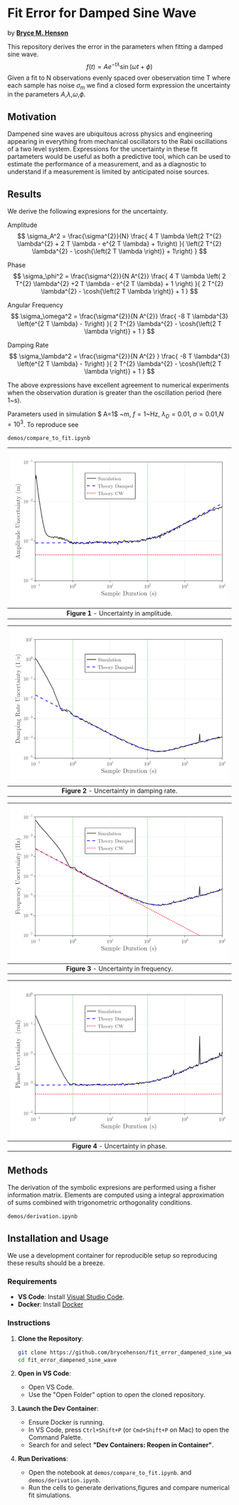 # Fit Error for Damped Sine Wave
by **[Bryce M. Henson](https://github.com/brycehenson)**


This repository derives the error in the parameters when fitting a damped sine wave.
$$
    f(t)=A e^{-t\lambda} \sin{(\omega t+\phi)}
$$
Given a fit to N observations evenly spaced over obeservation time T where each sample has noise $\sigma_m$ we find a closed form expression the uncertainty in the parameters $A$,$\lambda$,$\omega$,$\phi$.

## Motivation

Dampened sine waves are ubiquitous across physics and engineering appearing in everything from mechanical oscillators  to the Rabi oscillations of a two level system.
Expressions for the uncertainty in these fit partameters would be useful as both a predictive tool, which can be used to estimate the performance of a measurement, and as a diagnostic to understand if a measurement is limited by anticipated noise sources.

## Results
We derive the following expresions for the uncertainty.

Amplitude
$$
\sigma_A^2 = \frac{\sigma^{2}}{N}
    \frac{
        4 T \lambda \left(2 T^{2} \lambda^{2} + 2 T \lambda - e^{2 T \lambda} + 1\right)
    }{
        \left(2 T^{2} \lambda^{2} - \cosh{\left(2 T \lambda \right)} + 1\right)
    }
$$

Phase
$$
    \sigma_\phi^2 = \frac{\sigma^{2}}{N  A^{2}}
    \frac{
        4 T \lambda
        \left(
            2 T^{2} \lambda^{2} +2  T \lambda - e^{2 T \lambda} + 1
        \right)
        }{
            2 T^{2} \lambda^{2} - \cosh{\left(2 T \lambda \right)} + 1
        }
$$

Angular Frequency
$$
 \sigma_\omega^2 = \frac{\sigma^{2}}{N  A^{2}}
    \frac{
        -8 T \lambda^{3}  \left(e^{2 T \lambda} - 1\right)
        }{
             2 T^{2} \lambda^{2} - \cosh{\left(2 T \lambda \right)} + 1
        }
$$

Damping Rate
$$
    \sigma_\lambda^2 = \frac{\sigma^{2}}{N A^{2} }
    \frac{
        -8 T \lambda^{3}  \left(e^{2 T \lambda} - 1\right)
        }{
        2 T^{2} \lambda^{2} - \cosh{\left(2 T \lambda \right)} + 1
    }
$$


The above expressions have excellent agreement to numerical experiments when the observation duration is greater than the oscillation period (here 1~s).

Parameters used in simulation $ A=1$ ~m, $f=1$~Hz, $\lambda_{D}=0.01$, $\sigma=0.01$,$N=10^{3}$.
To reproduce see
```
demos/compare_to_fit.ipynb
```

| ![Uncertainty in Amplitude](demos/figures/uncertainty_amplitude.png "Uncertainty in Amplitude") |
| :---------------------------------------------------------------------------------------------: |
|                            **Figure 1** - Uncertainty in amplitude.                             |


| ![Uncertainty in Damping Rate](demos/figures/uncertainty_damping_rate.png "Uncertainty in Damping Rate") |
| :------------------------------------------------------------------------------------------------------: |
|                               **Figure 2** - Uncertainty in damping rate.                                |


| ![Uncertainty in Frequency](demos/figures/uncertainty_frequency.png "Uncertainty in Frequency") |
| :---------------------------------------------------------------------------------------------: |
|                            **Figure 3** - Uncertainty in frequency.                             |


| ![Uncertainty in Phase](demos/figures/uncertainty_phase.png "Uncertainty in Phase") |
| :---------------------------------------------------------------------------------: |
|                        **Figure 4** - Uncertainty in phase.                         |


## Methods
The derivation of the symbolic expresions are performed using a fisher information matrix.
Elements are computed using a integral approximation of sums combined with trigonometric orthogonality conditions.
```
demos/derivation.ipynb
```

## Installation and Usage
We use a development container for reproducible setup so reproducing these results should be a breeze.

### Requirements
- **VS Code**: Install [Visual Studio Code](https://code.visualstudio.com/).
- **Docker**: Install [Docker](https://www.docker.com/)

### Instructions

1. **Clone the Repository**:
   ```bash
   git clone https://github.com/brycehenson/fit_error_dampened_sine_wave.git
   cd fit_error_dampened_sine_wave
   ```

2. **Open in VS Code**:
   - Open VS Code.
   - Use the "Open Folder" option to open the cloned repository.

3. **Launch the Dev Container**:
   - Ensure Docker is running.
   - In VS Code, press `Ctrl+Shift+P` (or `Cmd+Shift+P` on Mac) to open the Command Palette.
   - Search for and select **"Dev Containers: Reopen in Container"**.

4. **Run Derivations**:
   - Open the notebook at `demos/compare_to_fit.ipynb`. and `demos/derivation.ipynb`.
   - Run the cells to generate derivations,figures and compare numerical fit simulations.

